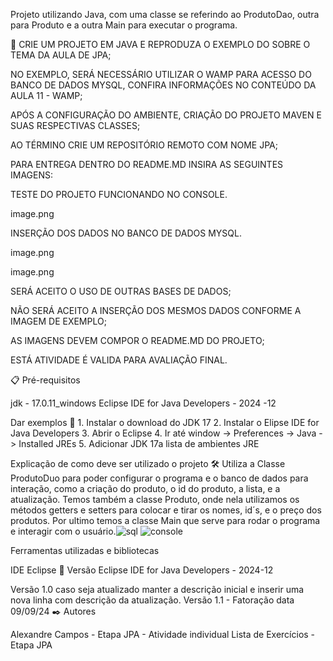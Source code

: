 Projeto utilizando Java, com uma classe se referindo ao ProdutoDao, outra para Produto e a outra Main para executar o programa.

🚀 CRIE UM PROJETO EM JAVA E REPRODUZA O EXEMPLO DO SOBRE O TEMA DA AULA DE JPA;

NO EXEMPLO, SERÁ NECESSÁRIO UTILIZAR O WAMP PARA ACESSO DO BANCO DE DADOS MYSQL, CONFIRA INFORMAÇÕES NO CONTEÚDO DA AULA 11 - WAMP;

APÓS A CONFIGURAÇÃO DO AMBIENTE, CRIAÇÃO DO PROJETO MAVEN E SUAS RESPECTIVAS CLASSES;

AO TÉRMINO CRIE UM REPOSITÓRIO REMOTO COM NOME JPA;

PARA ENTREGA DENTRO DO README.MD INSIRA AS SEGUINTES IMAGENS:

TESTE DO PROJETO FUNCIONANDO NO CONSOLE.

image.png

INSERÇÃO DOS DADOS NO BANCO DE DADOS MYSQL.

image.png

image.png

SERÁ ACEITO O USO DE OUTRAS BASES DE DADOS;

NÃO SERÁ ACEITO A INSERÇÃO DOS MESMOS DADOS CONFORME A IMAGEM DE EXEMPLO;

AS IMAGENS DEVEM COMPOR O README.MD DO PROJETO;

ESTÁ ATIVIDADE É VALIDA PARA AVALIAÇÃO FINAL.



📋 Pré-requisitos

jdk - 17.0.11_windows Eclipse IDE for Java Developers - 2024 -12

Dar exemplos 🔧 1. Instalar o download do JDK 17 2. Instalar o Elipse IDE for Java Developers 3. Abrir o Eclipse 4. Ir até window -> Preferences -> Java -> Installed JREs 5. Adicionar JDK 17a lista de ambientes JRE

Explicação de como deve ser utilizado o projeto 🛠️ Utiliza a Classe ProdutoDuo para poder configurar o programa e o banco de dados para interação, como a criação do produto, o id do produto, a lista, e a atualização. Temos também a classe Produto, onde nela utilizamos os métodos getters e setters para colocar e tirar os nomes, id´s, e o preço dos produtos. Por ultimo temos a classe Main que serve para rodar o programa e interagir com o usuário.![sql](https://github.com/user-attachments/assets/dc5de30f-c00a-4a13-8843-5e966f132496)
![console](https://github.com/user-attachments/assets/1aa8e686-ae35-477a-9187-f49644eeb933)


Ferramentas utilizadas e bibliotecas

IDE Eclipse 📌 Versão Eclipse IDE for Java Developers - 2024-12

Versão 1.0 caso seja atualizado manter a descrição inicial e inserir uma nova linha com descrição da atualização. Versão 1.1 - Fatoração data 09/09/24 ✒️ Autores

Alexandre Campos - Etapa JPA - Atividade individual Lista de Exercícios - Etapa JPA   
        
 
